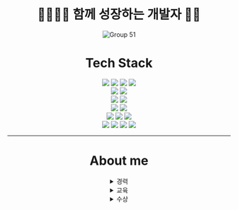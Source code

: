 
<div align="center">
    <h1><b>👨‍👨‍👦‍👦 함께 성장하는 개발자 🏃‍♂️</b></h1>
</div>

<div align="center">
  
![Group 51](https://user-images.githubusercontent.com/56868159/174470605-858bea22-da29-4bf8-a874-b9a01c6ed660.png)
  
</div>



<div align="center">

  <h1>Tech Stack</h1>

<img src="https://img.shields.io/badge/AWS-232F3E?style=for-the-badge&logo=Amazon AWS&logoColor=white">
<img src="https://img.shields.io/badge/Docker-2496ED?style=for-the-badge&logo=Docker&logoColor=white">
<img src="https://img.shields.io/badge/Nginx-009639?style=for-the-badge&logo=Nginx&logoColor=white">
<img src="https://img.shields.io/badge/Jenkins-D24939?style=for-the-badge&logo=Jenkins&logoColor=white">
<br>
<img src="https://img.shields.io/badge/SpringBoot-6DB33F?style=for-the-badge&logo=Spring Boot&logoColor=white">
<img src="https://img.shields.io/badge/Java-1E8CBE?style=for-the-badge&logo=Java&logoColor=white">
<br>
<img src="https://img.shields.io/badge/MySQL-4479A1?style=for-the-badge&logo=MySQL&logoColor=white">
<img src="https://img.shields.io/badge/MariaDB-003545?style=for-the-badge&logo=MariaDB&logoColor=white">
<br>
<img src="https://img.shields.io/badge/django-092E20?style=for-the-badge&logo=Django&logoColor=white">
<img src="https://img.shields.io/badge/Python-3776AB?style=for-the-badge&logo=Python&logoColor=white">
<br>
<img src="https://img.shields.io/badge/Blockchain-121D33?style=for-the-badge&logo=BlockChain.com&logoColor=white">
<img src="https://img.shields.io/badge/Solidity-363636?style=for-the-badge&logo=Solidity&logoColor=white">
<img src="https://img.shields.io/badge/Ethereum-3C3C3D?style=for-the-badge&logo=Ethereum&logoColor=white">
<br>
<img src="https://img.shields.io/badge/Vue-4FC08D?style=for-the-badge&logo=Vue.js&logoColor=white">
<img src="https://img.shields.io/badge/React-61DAFB?style=for-the-badge&logo=React&logoColor=white">
<img src="https://img.shields.io/badge/ReactNative-61DAFB?style=for-the-badge&logo=React&logoColor=white">
<img src="https://img.shields.io/badge/JavaScript-F7DF1E?style=for-the-badge&logo=JavaScript&logoColor=white">
</div>

<hr>
<div align="center">
      <h1>About me</h1>
<details>
<summary>경력</summary>
<div markdown="1">       

<br>

```2022.01.19 ~ 2022.05.31``` 삼성청년 SW 아카데미 6기 실습코치

```2022.06.13 ~ 2022.11.30``` 삼성청년 SW 아카데미 7기 실습코치
</div>
</details>
<details>
<summary>교육</summary>
<div markdown="1">       

<br>

```2015.03 ~ 2021.02``` 평택대학교 융합소프트웨어 전공

```2021.01 ~ 2021.12``` 삼성청년 SW 아카데미 5기 수료

</div>
</details>
<details>
<summary>수상</summary>
<div markdown="1">       

<br>

```2020.11.20``` 제 9 회 융합소프트웨어 학과 공모전 대상

```2021.00.00``` SSAFY 5기 협업활동 우수 Best Team 3회

```2021.00.00``` SSAFY 5기 협업활동 우수 Best Member 2회

```2021.00.00``` SSAFY 5기 특화프로젝트 우수상

```2021.00.00``` SSAFY 5기 자율프로젝트 우수상

```2021.12.21``` SSAFY 자치회 공로상

</div>
</details>


</div>
